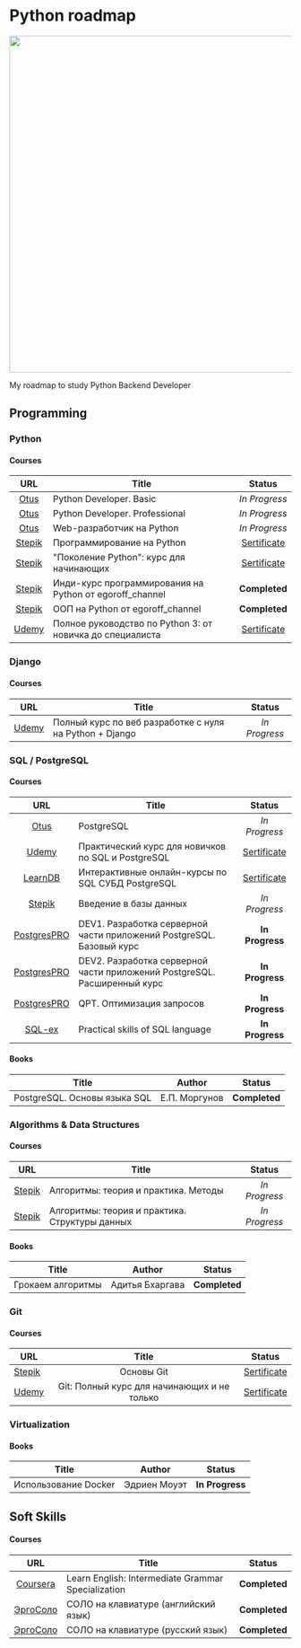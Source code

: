 # Python roadmap

<p align="center"> 
<img src="https://pythonist.ru/wp-content/uploads/2020/04/django-faster-1.jpg" width="600">
</p>

My roadmap to study Python Backend Developer
## Programming 
### Python
#### Courses
| URL | Title | Status |
| :---: | --- | :---: |
| [Otus](https://otus.ru/lessons/python-basic/?int_source=courses_catalog&int_term=programming) | Python Developer. Basic | *In Progress* |
| [Otus](https://otus.ru/lessons/python-professional/?int_source=courses_catalog&int_term=programming) | Python Developer. Professional | *In Progress* |
| [Otus](https://otus.ru/lessons/webpython/?int_source=courses_catalog&int_term=programming) | Web-разработчик на Python | *In Progress* |
| [Stepik](https://stepik.org/course/67) | Программирование на Python  | [Sertificate](https://github.com/Dok-s/my_roadmap/blob/main/Certificates/Stepik/Python_programming.pdf) |
| [Stepik](https://stepik.org/course/58852) | "Поколение Python": курс для начинающих  | [Sertificate](https://github.com/Dok-s/my_roadmap/blob/main/Certificates/Stepik/Generation_Python_course_for_beginners.pdf) |
| [Stepik](https://stepik.org/course/63085) | Инди-курс программирования на Python от egoroff_channel | **Completed** |
| [Stepik](https://stepik.org/course/72969/syllabus) | ООП на Python от egoroff_channel | **Completed** |
| [Udemy](www.udemy.com/course/bestpython/learn/lecture/17327938) | Полное руководство по Python 3: от новичка до специалиста | [Sertificate](https://github.com/Dok-s/my_roadmap/blob/main/Certificates/Udemy/Guide_to_Python_3.pdf) |

### Django
#### Courses
| URL | Title | Status |
| :---: | --- | :---: |
| [Udemy](https://www.udemy.com/course/python-pythondjango/) | Полный курс по веб разработке с нуля на Python + Django | *In Progress* |

### SQL / PostgreSQL
#### Courses
| URL | Title | Status |
| :---: | --- | :---: |
| [Otus](https://otus.ru/lessons/postgresql/?int_source=courses_catalog&int_term=programming) | PostgreSQL | *In Progress* |
| [Udemy](https://www.udemy.com/course/bestpostgres/) | Практический курс для новичков по SQL и PostgreSQL | [Sertificate](https://github.com/Dok-s/my_roadmap/blob/main/Certificates/Udemy/Practice_course_SQL_PostgreSQL.pdf) |
| [LearnDB](https://learndb.ru) | Интерактивные онлайн-курсы по SQL СУБД PostgreSQL | [Sertificate](https://github.com/Dok-s/my_roadmap/blob/main/Certificates/Learndb/PostgreSQL_learnDB.pdf) |
| [Stepik](https://stepik.org/course/551) | Введение в базы данных | *In Progress* |
| [PostgresPRO](https://postgrespro.ru/education/courses/DEV1) | DEV1. Разработка серверной части приложений PostgreSQL. Базовый курс | **In Progress** |
| [PostgresPRO](https://postgrespro.ru/education/courses/DEV2) | DEV2. Разработка серверной части приложений PostgreSQL. Расширенный курс | **In Progress** |
| [PostgresPRO](https://postgrespro.ru/education/courses/QPT) | QPT. Оптимизация запросов | **In Progress** |
| [SQL-ex](https://sql-ex.ru) | Practical skills of SQL language | **In Progress** |
#### Books
| Title | Author | Status |
| --- | :---: | :---: |
| PostgreSQL. Основы языка SQL | Е.П. Моргунов | **Completed** |

### Algorithms & Data Structures
#### Courses
| URL | Title | Status |
| :---: | --- | :---: |
| [Stepik](https://stepik.org/course/217) | Алгоритмы: теория и практика. Методы | *In Progress* |
| [Stepik](https://stepik.org/course/1547) | Алгоритмы: теория и практика. Структуры данных | *In Progress* |
#### Books
| Title | Author | Status |
| --- | :---: | :---: |
| Грокаем алгоритмы | Адитья Бхаргава | **Completed** |

### Git
#### Courses
| URL | Title | Status |
| --- | :---: | :---: |
| [Stepik](https://stepik.org/course/3145) | Основы Git | [Sertificate](https://github.com/Dok-s/my_roadmap/blob/main/Certificates/Stepik/Git_basics.pdf) |
| [Udemy](https://www.udemy.com/course/git-alishev/) | Git: Полный курс для начинающих и не только | [Sertificate](https://github.com/Dok-s/my_roadmap/blob/main/Certificates/Udemy/Git_udemy.pdf) |

### Virtualization
#### Books
| Title | Author | Status |
| --- | :---: | :---: |
| Использование Docker | Эдриен Моуэт | **In Progress** |

## Soft Skills
#### Courses
| URL | Title | Status |
| :---: | --- | :---: |
| [Coursera](https://www.coursera.org/specializations/intermediate-grammar) | Learn English: Intermediate Grammar Specialization | **Completed** |
| [ЭргоСоло](https://solocorporate.com/study/eng) | СОЛО на клавиатуре (английский язык) | **Completed** |
| [ЭргоСоло](https://solocorporate.com/study/rus) | СОЛО на клавиатуре (русский язык) | **Completed** |
